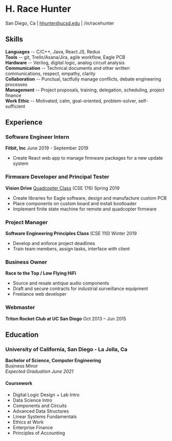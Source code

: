 # H. Race Hunter
San Diego, Ca | hhunter@ucsd.edu | /in/racehunter


## Skills
**Languages** -- C/C++, Java, React.JS, Redux  
**Tools** -- git, Trello/Asana/Jira, agile workflow, Eagle PCB  
**Hardware** -- Verilog, digital logic, analog circuit analysis  
**Communication**  -- Technical documents and other written communications, respect, empathy, clarity  
**Collaboration** -- Punctual, tactfully manage conflicts, debate engineering processes  
**Management** -- Project proposals, training, delegation, scheduling, project finance  
**Work Ethic** -- Motivated, calm, goal-oriented, problem-solver, self-sufficient

## Experience
### Software Engineer Intern
**Fitbit, Inc** June 2019 - September 2019
* Create React web app to manage firmware packages for a new update system

### Firmware Developer and Principal Tester
**Vision Drive** [Quadcopter Class](./Coursework/Quadcopter/) (CSE 176) Spring 2019  

* Create libraries for Eagle software, design and manufacture custom PCB
* Place components on custom board and install bootloader
* Implement finite state machine for remote and quadcopter firmware

### Project Manager
**Software Engineering Principles Class** (CSE 110) Winter 2019
* Develop and enforce project deadlines
* Train team members, assign tasks, interface with client

### Business Owner
**Race to the Top / Low Flying HiFi**
* Source and resale antique audio components
* Draft and secure contracts for industrial surveillance equipment
* Freelance web developer

### Webmaster
**Triton Rocket Club at UC San Diego** Oct 2013 – Jun 2015


## Education
### University of California, San Diego - La Jolla, Ca
**Bachelor of Science, Computer Engineering**  
Business Minor  
*Expected Graduation June 2021*

#### Coursework
* Digital Logic Design + Lab Intro
* Data Science Intro
* Components and Circuits
* Advanced Data Structures
* Linear Systems Fundamentals
* Ethics at Work
* Enterprise Finance
* Principles of Accounting	

